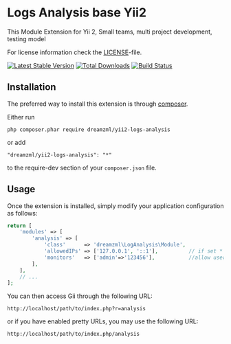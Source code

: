 Logs Analysis base Yii2 
========================

This Module Extension for Yii 2, Small teams, multi project development, testing model

For license information check the [LICENSE](LICENSE.md)-file.

[![Latest Stable Version](https://poser.pugx.org/yiisoft/yii2-gii/v/stable.png)](https://packagist.org/packages/yiisoft/yii2-gii)
[![Total Downloads](https://poser.pugx.org/yiisoft/yii2-gii/downloads.png)](https://packagist.org/packages/yiisoft/yii2-gii)
[![Build Status](https://travis-ci.org/yiisoft/yii2-gii.svg?branch=master)](https://travis-ci.org/yiisoft/yii2-gii)


Installation
------------

The preferred way to install this extension is through [composer](http://getcomposer.org/download/).

Either run

```
php composer.phar require dreamzml/yii2-logs-analysis
```

or add

```
"dreamzml/yii2-logs-analysis": "*"
```

to the require-dev section of your `composer.json` file.


Usage
-----

Once the extension is installed, simply modify your application configuration as follows:

```php
return [
    'modules' => [
        'analysis' => [
            'class'      => 'dreamzml\LogAnalysis\Module',
            'allowedIPs' => ['127.0.0.1', '::1'],          // if set * allow all ip
            'monitors'   => ['admin'=>'123456'],           //allow users, if set * allow all user
        ],
    ],
    // ...
];
```

You can then access Gii through the following URL:

```
http://localhost/path/to/index.php?r=analysis
```

or if you have enabled pretty URLs, you may use the following URL:

```
http://localhost/path/to/index.php/analysis
```
